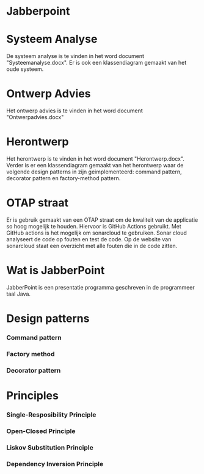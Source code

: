 # Jabberpoint
# Systeem Analyse
De systeem analyse is te vinden in het word document "Systeemanalyse.docx". Er is ook een klassendiagram gemaakt van het oude systeem.
# Ontwerp Advies
Het ontwerp advies is te vinden in het word document "Ontwerpadvies.docx"
# Herontwerp
Het herontwerp is te vinden in het word document "Herontwerp.docx". Verder is er een klassendiagram gemaakt van het herontwerp waar de volgende design patterns in zijn geimplementeerd: command pattern, decorator pattern en factory-method pattern.
# OTAP straat
Er is gebruik gemaakt van een OTAP straat om de kwaliteit van de applicatie so hoog mogelijk te houden. Hiervoor is GitHub Actions gebruikt. Met GitHub actions is het mogelijk om sonarcloud te gebruiken. Sonar cloud analyseert de code op fouten en test de code. Op de website van sonarcloud staat een overzicht met alle fouten die in de code zitten.
# Wat is JabberPoint
JabberPoint is een presentatie programma geschreven in de programmeer taal Java.
# Design patterns
### Command pattern

### Factory method

### Decorator pattern

# Principles
### Single-Resposibility Principle

### Open-Closed Principle

### Liskov Substitution Principle

### Dependency Inversion Principle
